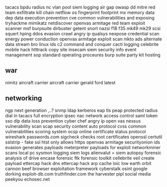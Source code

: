 tacacs
bpdu
radius
nc
vlan pool
siem logging
air gap
owasp
dd
mitre red team
exfiltrate
kill chain
netflow
os fingerprint
footprint
mx memory data
dep data execution prevention
cve common vulnerabilities and exposing
tryhackme
mimikatz
netdiscover
openvas
armitage red team
exploit scanner
msf
burpsuite
dirbuster
getent
snort
nazsi
f18
f35
mk49
mk29
scsi
squert
hping
ddos
evasion
crawl
angry ip
qualsys
nexpose
credential scan
energy
power
conduction
openvas
armitage exploit scan
nikto
ads alternate data stream
bro linux ids
c2 command and conquer
cacti logging
celebrite mobile hack
htttrack copy site
insecam
siem security info event management
sop standard operating proceures
burp suite
party kit hosting

## war

nimitz aircraft carrier
aircraft carrier gerald ford latest

## networking

ngp next generation ,..?
snmp
ldap
kerberos
eap
tls
peap protected
radius dial in
tacacs full encryption
ipsec
nac network access control
saml token sso
dlp data loss prevention
cyber chef
angry ip
open vas
nessus vulnerability scan
scap security content auto protocol
cvss common vulnerabilities scoring system
ocsp online certificate status protocol
wireshark
passwords.com
sigcheck checks root certificates
openssl
certutil
sslstrip - fake ssl
htst only allows https
openvas
armitage
securityonion ids
evasion generates payloads
meterpreter payloads for exploit
networkminer scans local pc
sysmon logging
siem logs
alienvalut = siem
autopsy forensic analysis of drive
encase forensic
ftk forensic toolkit
cellebrite
veil create payload
ettercap hack dns
ettercap hack arp cache
loic low earth orbit cannon
beef browser exploitation framework
cyberstalk
osint
google dorking
exploit-db.com
truthfinder.com
the harvester
pipl social media
peekyou
echosec.net

